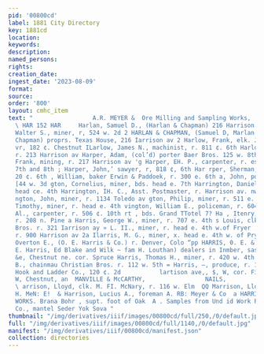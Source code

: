 ```yaml
---
pid: '00800cd'
label: 1881 City Directory
key: 1881cd
location: 
keywords: 
description: 
named_persons: 
rights: 
creation_date: 
ingest_date: '2023-08-09'
format: 
source: 
order: '800'
layout: cmhc_item
text: "                 A.R. MEYER &  Ore Milling and Sampling Works, ‘cc: Herrin
  \ HAR 152 HAR     Harlan, Samuel D., (Harlan & Chapman) 216 Harrison av : Harlan,
  Walter S., miner, r, 524 w. 2d 2 HARLAN & CHAPMAN, (Samuel D, Marlan and Jobn H,
  Chapman) proprs. Texas House, 216 Iarrison av 2 Harlow, Frank, elk. J. EB. Shoenberg,
  vr, 182 ¢. Chestnut ILarlow, James N., machinist, r. 811 ¢. 6th Harlow, Thomas,
  r. 213 Harrison av Harper, Adam, (col’d) porter Baer Bros. 125 w. 8th = Harper,
  Frank, mining, r. 217 Harrison av 'g Harper, EH. P., carpenter, r. es. Pine bet.
  7th and 8th ; Harper, John,’ sawyer, r, 818 ¢, 6th Har rper, Sherman, teameter,
  20 ¢. 6th , William, baker Erwin & Paddoek, r. 300 e. 6th a, John, policeman, vr.
  [44 w. 3d gton, Cornelius, miner, bds. head e. 7th Harrington, Daniel, miner, r.
  head ce. 4th Harrington, IH. C., Asst. Postmaster, r. Harrison av. nw. cor. stl
  ngton, John, miner, r. 1134 Toledo av gton, Philip, miner, r. 511 e. 8th ngton,
  Timothy, miner, r. head e. 4th vington, William E., policeman, r. 604 e. kth Harris,
  Al., carpenter, r. 506 ¢. 10th rt , bds. Grand TTotel 7? Ha , Itenry, musician,
  r. 208 n. Pine a Harris, George W., miner, r. 707 e. 4th s Louis, clk. Monheimer
  Bros. r. 321 Iarrison ay » L. II., miner, r. head e. 4th w.of Fryer . Mary J. Mrs.,
  r. 900 Harrison av 2a Ilarris, M. G., miner, x. head e. 4th w. of Pryer GE Harris,
  Overton E., (O. E. Harris & Co.) r. Denver, Colo “pp HARRIS, 0. E. & CO., (Overton
  E. Harris, Ed Blake and Wilk ~ fam H. Louthan) dealers in Inmber, sash, doors, blinds,
  &e, Chestnut ne. cor. Spruce Harris, Thomas H., miner, r. 420 w. 4th Harris, William
  B., chainmau Christian Bros. r. 112 w. 5th = Harris, —, produce, r. 113 e. 4th Harrison
  Hook and Ladder Co., 120 ¢. 2d           lartison ave,, $, W, cor. Fifth,             U2
  W, Chestnut, an  MANVILLE & McCARTHY,                 NAILS,                        A
  \ arrison, Lloyd, clk. M. FI. McNary, r. 116 w. Elm  QQ Marrison, Lloyd, clk. M.
  H. MeN: E!  & Harrison, Lucius A., foreman A. RB: Meyer & Co  a HARRISON REDUCTION
  WORKS. Brana Bohr , supt. foot of Oak  A . Samples from Und id Work Pa Abatie, E.R.&
  Co., mantel Seder Yok Sova "
thumbnail: "/img/derivatives/iiif/images/00800cd/full/250,/0/default.jpg"
full: "/img/derivatives/iiif/images/00800cd/full/1140,/0/default.jpg"
manifest: "/img/derivatives/iiif/00800cd/manifest.json"
collection: directories
---
```

